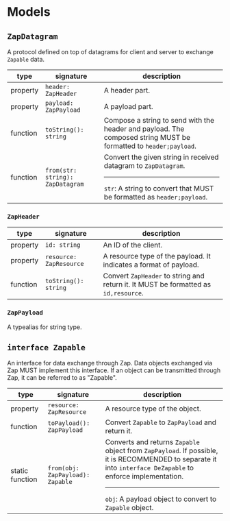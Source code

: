 # Models

## `ZapDatagram`

A protocol defined on top of datagrams for client and server to exchange `Zapable` data.

| type | signature | description |
|------|-----------|-------------|
| property | `header: ZapHeader` | A header part. |
| property | `payload: ZapPayload` | A payload part. |
| function | `toString(): string` | Compose a string to send with the header and payload. The composed string MUST be formatted to `header;payload`. |
| function | `from(str: string): ZapDatagram` | Convert the given string in received datagram to `ZapDatagram`. <hr> `str`: A string to convert that MUST be formatted as `header;payload`. |

### `ZapHeader`

| type | signature | description |
|------|-----------|-------------|
| property | `id: string` | An ID of the client. |
| property | `resource: ZapResource` | A resource type of the payload. It indicates a format of payload. |
| function | `toString(): string` | Convert `ZapHeader` to string and return it. It MUST be formatted as `id,resource`. |

### `ZapPayload`

A typealias for string type.

## `interface Zapable`

An interface for data exchange through Zap. Data objects exchanged via Zap MUST implement this interface. If an object can be transmitted through Zap, it can be referred to as "Zapable".

| type | signature | description |
|------|-----------|-------------|
| property | `resource: ZapResource` | A resource type of the object. |
| function | `toPayload(): ZapPayload` | Convert `Zapable` to `ZapPayload` and return it. |
| static function | `from(obj: ZapPayload): Zapable` | Converts and returns `Zapable` object from `ZapPayload`. If possible, it is RECOMMENDED to separate it into `interface DeZapable` to enforce implementation. <hr> `obj`: A payload object to convert to `Zapable` object.  |
